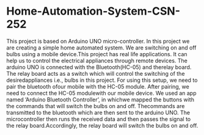 # Home-Automation-System-CSN-252
This project is based on Arduino UNO micro-controller. In this project we are creating a simple home automated system. We are switching on and off bulbs using a mobile device.This project has real life applications. It can help us to control the electrical appliances through remote devices. The arduino UNO is connected with the Bluetooth(HC-05) and therelay board. The relay board acts as a switch which will control the switching of the desiredappliances i.e., bulbs in this project. For using this setup, we need to pair the bluetooth ofour mobile with the HC-05 module. After pairing, we need to connect the HC-05 modulewith our mobile device. We used an app named ’Arduino Bluetooth Controller’, in whichwe mapped the buttons with the commands that will switch the bulbs on and off. Thecommands are transmitted to the bluetooth which are then sent to the arduino UNO. The microcontroller then runs the received data and then passes the signal to the relay board.Accordingly, the relay board will switch the bulbs on and off.
